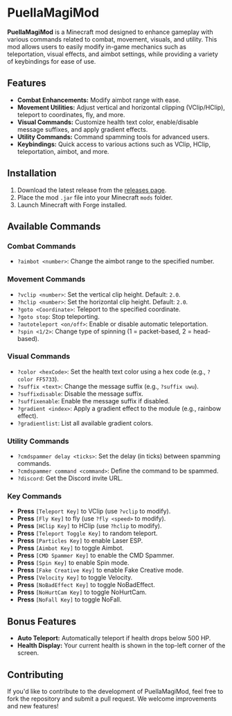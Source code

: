# PuellaMagiMod

**PuellaMagiMod** is a Minecraft mod designed to enhance gameplay with various commands related to combat, movement, visuals, and utility. This mod allows users to easily modify in-game mechanics such as teleportation, visual effects, and aimbot settings, while providing a variety of keybindings for ease of use.

## Features
- **Combat Enhancements:** Modify aimbot range with ease.
- **Movement Utilities:** Adjust vertical and horizontal clipping (VClip/HClip), teleport to coordinates, fly, and more.
- **Visual Commands:** Customize health text color, enable/disable message suffixes, and apply gradient effects.
- **Utility Commands:** Command spamming tools for advanced users.
- **Keybindings:** Quick access to various actions such as VClip, HClip, teleportation, aimbot, and more.

## Installation
1. Download the latest release from the [releases page](https://github.com/Sallie-May/PuellaMagi-Mod/releases).
2. Place the mod `.jar` file into your Minecraft `mods` folder.
3. Launch Minecraft with Forge installed.

## Available Commands

### Combat Commands
- `?aimbot <number>`: Change the aimbot range to the specified number.

### Movement Commands
- `?vclip <number>`: Set the vertical clip height. Default: `2.0`.
- `?hclip <number>`: Set the horizontal clip height. Default: `2.0`.
- `?goto <Coordinate>`: Teleport to the specified coordinate.
- `?goto stop`: Stop teleporting.
- `?autoteleport <on/off>`: Enable or disable automatic teleportation.
- `?spin <1/2>`: Change type of spinning (1 = packet-based, 2 = head-based).
  
### Visual Commands
- `?color <hexCode>`: Set the health text color using a hex code (e.g., `?color FF5733`).
- `?suffix <text>`: Change the message suffix (e.g., `?suffix uwu`).
- `?suffixdisable`: Disable the message suffix.
- `?suffixenable`: Enable the message suffix if disabled.
- `?gradient <index>`: Apply a gradient effect to the module (e.g., rainbow effect).
- `?gradientlist`: List all available gradient colors.

### Utility Commands
- `?cmdspammer delay <ticks>`: Set the delay (in ticks) between spamming commands.
- `?cmdspammer command <command>`: Define the command to be spammed.
- `?discord`: Get the Discord invite URL.

### Key Commands
- **Press** `[Teleport Key]` to VClip (use `?vclip` to modify).
- **Press** `[Fly Key]` to fly (use `?fly <speed>` to modify).
- **Press** `[HClip Key]` to HClip (use `?hclip` to modify).
- **Press** `[Teleport Toggle Key]` to random teleport.
- **Press** `[Particles Key]` to enable Laser ESP.
- **Press** `[Aimbot Key]` to toggle Aimbot.
- **Press** `[CMD Spammer Key]` to enable the CMD Spammer.
- **Press** `[Spin Key]` to enable Spin mode.
- **Press** `[Fake Creative Key]` to enable Fake Creative mode.
- **Press** `[Velocity Key]` to toggle Velocity.
- **Press** `[NoBadEffect Key]` to toggle NoBadEffect.
- **Press** `[NoHurtCam Key]` to toggle NoHurtCam.
- **Press** `[NoFall Key]` to toggle NoFall.

## Bonus Features
- **Auto Teleport:** Automatically teleport if health drops below 500 HP.
- **Health Display:** Your current health is shown in the top-left corner of the screen.

## Contributing
If you'd like to contribute to the development of PuellaMagiMod, feel free to fork the repository and submit a pull request. We welcome improvements and new features!
